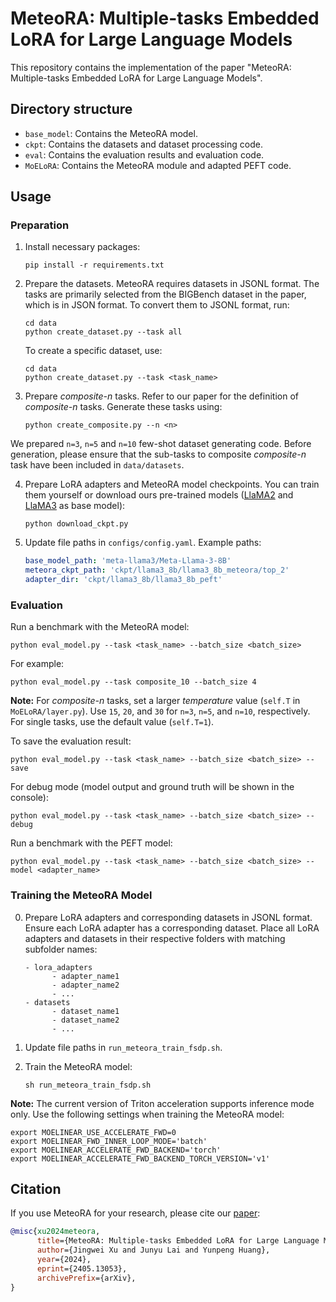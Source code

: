# MeteoRA: Multiple-tasks Embedded LoRA for Large Language Models

This repository contains the implementation of the paper "MeteoRA: Multiple-tasks Embedded LoRA for Large Language Models".

## Directory structure

- `base_model`: Contains the MeteoRA model.
- `ckpt`: Contains the datasets and dataset processing code.
- `eval`: Contains the evaluation results and evaluation code.
- `MoELoRA`: Contains the MeteoRA module and adapted PEFT code.

## Usage

### Preparation

1. Install necessary packages:
      ```shell
      pip install -r requirements.txt
      ```

2. Prepare the datasets. MeteoRA requires datasets in JSONL format. The tasks are primarily selected from the BIGBench dataset in the paper, which is in JSON format. To convert them to JSONL format, run:
      ```shell
      cd data
      python create_dataset.py --task all
      ```

   To create a specific dataset, use:
      ```shell
      cd data
      python create_dataset.py --task <task_name>
      ```

3. Prepare *composite-n* tasks. Refer to our paper for the definition of *composite-n* tasks. Generate these tasks using:
      ```shell
      python create_composite.py --n <n>
      ```
We prepared `n=3`, `n=5` and `n=10` few-shot dataset generating code. Before generation, please ensure that the sub-tasks to composite *composite-n* task have been included in `data/datasets`.

4. Prepare LoRA adapters and MeteoRA model checkpoints. You can train them yourself or download ours pre-trained models ([LlaMA2](https://huggingface.co/hDPQ4gi9BG/MeteoRA_llama2_13b) and [LlaMA3](https://huggingface.co/hDPQ4gi9BG/MeteoRA_llama3_8b) as base model):
      ```shell
      python download_ckpt.py
      ```

5. Update file paths in `configs/config.yaml`. Example paths:
      ```yaml
      base_model_path: 'meta-llama3/Meta-Llama-3-8B'
      meteora_ckpt_path: 'ckpt/llama3_8b/llama3_8b_meteora/top_2'
      adapter_dir: 'ckpt/llama3_8b/llama3_8b_peft'
      ```

### Evaluation

Run a benchmark with the MeteoRA model:
```shell
python eval_model.py --task <task_name> --batch_size <batch_size> 
```

For example:
```shell
python eval_model.py --task composite_10 --batch_size 4 
```

**Note:** For *composite-n* tasks, set a larger *temperature* value (`self.T` in `MoELoRA/layer.py`). Use `15`, `20`, and `30` for `n=3`, `n=5`, and `n=10`, respectively. For single tasks, use the default value (`self.T=1`).


To save the evaluation result:
```shell
python eval_model.py --task <task_name> --batch_size <batch_size> --save
```

For debug mode (model output and ground truth will be shown in the console):
```shell
python eval_model.py --task <task_name> --batch_size <batch_size> --debug
```

Run a benchmark with the PEFT model:
```shell
python eval_model.py --task <task_name> --batch_size <batch_size> --model <adapter_name>
```

### Training the MeteoRA Model

0. Prepare LoRA adapters and corresponding datasets in JSONL format. Ensure each LoRA adapter has a corresponding dataset. Place all LoRA adapters and datasets in their respective folders with matching subfolder names:
      ```
      - lora_adapters
            - adapter_name1
            - adapter_name2
            - ...
      - datasets
            - dataset_name1
            - dataset_name2
            - ...
      ```

1. Update file paths in `run_meteora_train_fsdp.sh`.


2. Train the MeteoRA model:
    ```shell
    sh run_meteora_train_fsdp.sh
    ```

**Note:** The current version of Triton acceleration supports inference mode only. Use the following settings when training the MeteoRA model:

```shell
export MOELINEAR_USE_ACCELERATE_FWD=0
export MOELINEAR_FWD_INNER_LOOP_MODE='batch'
export MOELINEAR_ACCELERATE_FWD_BACKEND='torch'
export MOELINEAR_ACCELERATE_FWD_BACKEND_TORCH_VERSION='v1'
```

## Citation

If you use MeteoRA for your research, please cite our [paper](https://arxiv.org/abs/2405.13053):
```bibtex
@misc{xu2024meteora,
      title={MeteoRA: Multiple-tasks Embedded LoRA for Large Language Models}, 
      author={Jingwei Xu and Junyu Lai and Yunpeng Huang},
      year={2024},
      eprint={2405.13053},
      archivePrefix={arXiv},
}
```
